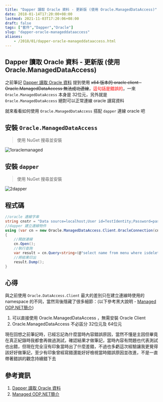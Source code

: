 ```yaml
---
title: "Dapper 讀取 Oracle 資料 - 更新版 (使用 Oracle.ManagedDataAccess)"
date: 2018-01-14T17:20:00+08:00
lastmod: 2021-11-03T17:20:06+08:00
draft: false
tags: ["套件","Dapper","Oracle"]
slug: "dapper-oracle-manageddataaccess"
aliases:
    - /2018/01/dapper-oracle-manageddataaccess.html
---
```

## Dapper 讀取 Oracle 資料 - 更新版 (使用 Oracle.ManagedDataAccess)

之前筆記 [Dapper 讀取 Oracle 資料](/dapper-oracle) 提到使用 ~~x64 版本的 oracle client - Oracle.ManagedDataAccess 無法成功連線~~，<span style="color:red">這句話是錯誤的</span>，一來 `Oracle.ManagedDataAccess` 本身是 32位元，另外就是 `Oracle.ManagedDataAccess` 絕對可以正常連線 oracle 讀寫資料

就來看看如何使用 `Oracle.ManagedDataAccess` 搭配 `dapper` 連線 oracle 吧

## 安裝 `Oracle.ManagedDataAccess`

>使用 NuGet 搜尋並安裝

![1oraclemanaged](https://user-images.githubusercontent.com/3851540/34914473-5a157012-f94e-11e7-9eab-d88db9787ab4.png)

## 安裝 `dapper`

>使用 NuGet 搜尋並安裝

![2dapper](https://user-images.githubusercontent.com/3851540/34914474-5a3f4f86-f94e-11e7-9e10-ee191efb2560.png)

## 程式碼

```CS
//oracle 連線字串
string cnstr = "Data source=localhost;User id=TestIdentity;Password=password;";
//dapper 建立連線物件
using (var cn = new Oracle.ManagedDataAccess.Client.OracleConnection(cnstr))
{
    //開啟連線
    cn.Open();
    //執行查詢
    var result = cn.Query<string>(@"select name from menu where isdelete=:isdelete", new {isdelete=0});
    //將結果印出
    result.Dump();
}
```

## 心得

與之前使用 `Oracle.DataAccess.Client` 最大的差別只在建立連線時使用的 namespace 的不同，當然背後隱藏了很多細節：(以下參考黑大說明 - [Managed ODP.NET簡介](http://blog.darkthread.net/post-2015-03-31-managed-odp-net.aspx))

1. 可以直接使用 Oracle.ManagedDataAccess ，無需安裝 Oracle Client
2. Oracle.ManagedDataAccess 不必區分 32位元及 64位元

現在回想之前筆記時，已經忘記為什麼當時內容錯誤原因，當然不懂是主因但畢竟在真正紀錄時我都會再做過測試，確認結果才做筆記，當時內容有問題也代表測試也出錯，但現在完全沒有印象當時出了什麼差錯，不過也多虧這次經驗讓我更覺得該好好做筆記，至少有印象曾經寫錯還能好好檢視當時錯誤原因並改進，不是一直帶著錯誤的觀念持續錯下去

## 參考資訊

1. [Dapper 讀取 Oracle 資料](/dapper-oracle)
2. [Managed ODP.NET簡介](http://blog.darkthread.net/post-2015-03-31-managed-odp-net.aspx)
